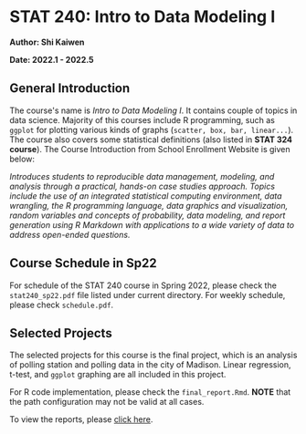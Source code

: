 # STAT 240: Intro to Data Modeling I

**Author: Shi Kaiwen**

**Date: 2022.1 - 2022.5**

## General Introduction ##
The course's name is *Intro to Data Modeling I*. It contains couple of topics in data science. Majority of this courses include R programming, such as `ggplot` for plotting various kinds of graphs (`scatter, box, bar, linear...`). The course also covers some statistical definitions (also listed in **STAT 324 course**). The Course Introduction from School Enrollment Website is given below:

*Introduces students to reproducible data management, modeling, and analysis through a practical, hands-on case studies approach. Topics include the use of an integrated statistical computing environment, data wrangling, the R programming language, data graphics and visualization, random variables and concepts of probability, data modeling, and report generation using R Markdown with applications to a wide variety of data to address open-ended questions.*

## Course Schedule in Sp22
For schedule of the STAT 240 course in Spring 2022, please check the `stat240_sp22.pdf` file listed under current directory. For weekly schedule, please check `schedule.pdf`.

## Selected Projects
The selected projects for this course is the final project, which is an analysis of polling station and polling data in the city of Madison. Linear regression, t-test, and `ggplot` graphing are all included in this project. 

For R code implementation, please check the `final_report.Rmd`. **NOTE** that the path configuration may not be valid at all cases. 

To view the reports, please [click here](../Writing_Sample/002_stat_project_report_sample.pdf).